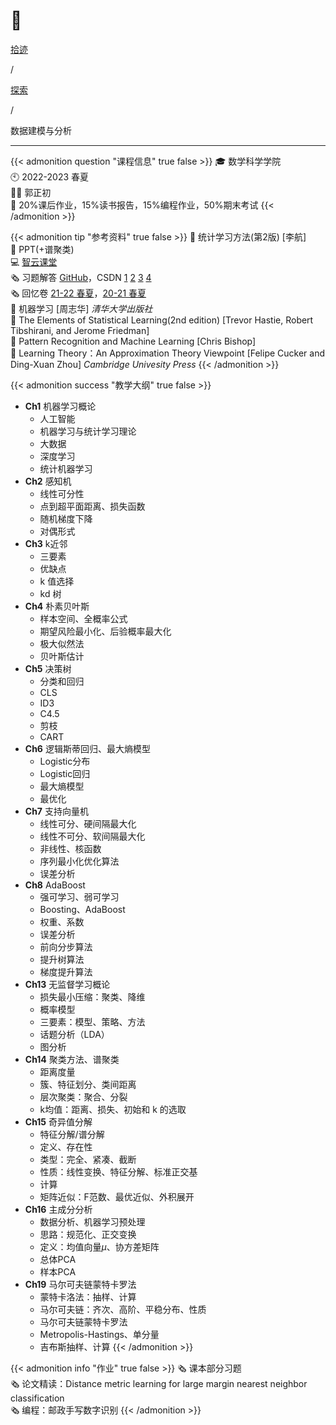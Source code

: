 # 🏫


<div class="nav-tab">
  <a href="../../../cages"><p class="not">拾迹</p></a><p class="not">/</p>
  <a href="../"><p class="not">探索</p></a>
  <p class="now">/</p><p class="now">数据建模与分析</p>
</div>

---

{{< admonition question "课程信息" true false >}}
🎓 数学科学学院<br>
🕙 2022-2023 春夏<br>
🧑‍🏫 郭正初<br>
📝 20%课后作业，15%读书报告，15%编程作业，50%期末考试
{{< /admonition >}}

{{< admonition tip "参考资料" true false >}}
📓 统计学习方法(第2版) [李航]<br>
📑 PPT(+谱聚类)<br>
💻 [智云课堂](https://classroom.zju.edu.cn/coursedetail?course_id=51611&tenant_code=112)<br>
🗞️ 习题解答 [GitHub](https://github.com/datawhalechina/statistical-learning-method-solutions-manual)，CSDN [1](https://blog.csdn.net/qq_42911960/article/details/115255714) [2](https://blog.csdn.net/qq_41562704/article/details/106540274) [3](https://blog.csdn.net/wang_xinyu/article/details/111497444) [4](https://blog.csdn.net/breeze_blows/article/details/85469944)<br>
🗞️ 回忆卷 [21-22 春夏](https://www.cc98.org/topic/5356728)，[20-21 春夏](https://www.cc98.org/topic/5116266)<br>
📓 机器学习 [周志华] *清华大学出版社*<br>
📓 The Elements of Statistical Learning(2nd edition) [Trevor Hastie, Robert Tibshirani, and Jerome Friedman]<br>
📓 Pattern Recognition and Machine Learning [Chris Bishop]<br>
📓 Learning Theory：An Approximation Theory Viewpoint [Felipe
Cucker and Ding-Xuan Zhou] *Cambridge Univesity Press*
{{< /admonition >}}

{{< admonition success "教学大纲" true false >}}
- **Ch1** 机器学习概论
    - 人工智能
    - 机器学习与统计学习理论
    - 大数据
    - 深度学习
    - 统计机器学习
- **Ch2** 感知机
    - 线性可分性
    - 点到超平面距离、损失函数
    - 随机梯度下降
    - 对偶形式
- **Ch3** k近邻
    - 三要素
    - 优缺点
    - k 值选择
    - kd 树
- **Ch4** 朴素贝叶斯
    - 样本空间、全概率公式
    - 期望风险最小化、后验概率最大化
    - 极大似然法
    - 贝叶斯估计
- **Ch5** 决策树
    - 分类和回归
    - CLS
    - ID3
    - C4.5
    - 剪枝
    - CART
- **Ch6** 逻辑斯蒂回归、最大熵模型
    - Logistic分布
    - Logistic回归
    - 最大熵模型
    - 最优化
- **Ch7** 支持向量机
    - 线性可分、硬间隔最大化
    - 线性不可分、软间隔最大化
    - 非线性、核函数
    - 序列最小化优化算法
    - 误差分析
- **Ch8** AdaBoost
    - 强可学习、弱可学习
    - Boosting、AdaBoost
    - 权重、系数
    - 误差分析
    - 前向分步算法
    - 提升树算法
    - 梯度提升算法
- **Ch13** 无监督学习概论
    - 损失最小压缩：聚类、降维
    - 概率模型
    - 三要素：模型、策略、方法
    - 话题分析（LDA）
    - 图分析
- **Ch14** 聚类方法、谱聚类
    - 距离度量
    - 簇、特征划分、类间距离
    - 层次聚类：聚合、分裂
    - k均值：距离、损失、初始和 k 的选取
- **Ch15** 奇异值分解
    - 特征分解/谱分解
    - 定义、存在性
    - 类型：完全、紧凑、截断
    - 性质：线性变换、特征分解、标准正交基
    - 计算
    - 矩阵近似：F范数、最优近似、外积展开
- **Ch16** 主成分分析
    - 数据分析、机器学习预处理
    - 思路：规范化、正交变换
    - 定义：均值向量$\mu$、协方差矩阵
    - 总体PCA
    - 样本PCA
- **Ch19** 马尔可夫链蒙特卡罗法
    - 蒙特卡洛法：抽样、计算
    - 马尔可夫链：齐次、高阶、平稳分布、性质
    - 马尔可夫链蒙特卡罗法
    - Metropolis-Hastings、单分量
    - 吉布斯抽样、计算
{{< /admonition >}}

{{< admonition info "作业" true false >}}
🗞️ 课本部分习题<br>
🗞️ 论文精读：Distance metric learning for large margin nearest neighbor classification<br>
🗞️ 编程：邮政手写数字识别
{{< /admonition >}}

<!--
{{< admonition failure "笔记" true false >}}
{{< /admonition >}}

{{< admonition note "经验" true false >}}
{{< /admonition >}}
-->


